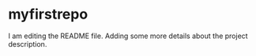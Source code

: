 # myfirstrepo
I am editing the README file. Adding some more details about the project description.
